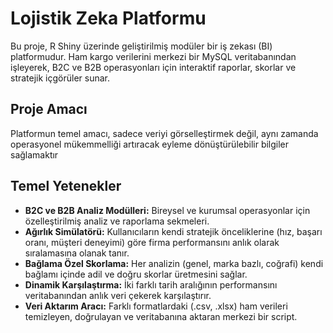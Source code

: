 # Lojistik Zeka Platformu

Bu proje, R Shiny üzerinde geliştirilmiş modüler bir iş zekası (BI) platformudur. Ham kargo verilerini merkezi bir MySQL veritabanından işleyerek, B2C ve B2B operasyonları için interaktif raporlar, skorlar ve stratejik içgörüler sunar.

## Proje Amacı

Platformun temel amacı, sadece veriyi görselleştirmek değil, aynı zamanda operasyonel mükemmelliği artıracak eyleme dönüştürülebilir bilgiler sağlamaktır

## Temel Yetenekler

*   **B2C ve B2B Analiz Modülleri:** Bireysel ve kurumsal operasyonlar için özelleştirilmiş analiz ve raporlama sekmeleri.
*   **Ağırlık Simülatörü:** Kullanıcıların kendi stratejik önceliklerine (hız, başarı oranı, müşteri deneyimi) göre firma performansını anlık olarak sıralamasına olanak tanır.
*   **Bağlama Özel Skorlama:** Her analizin (genel, marka bazlı, coğrafi) kendi bağlamı içinde adil ve doğru skorlar üretmesini sağlar.
*   **Dinamik Karşılaştırma:** İki farklı tarih aralığının performansını veritabanından anlık veri çekerek karşılaştırır.
*   **Veri Aktarım Aracı:** Farklı formatlardaki (.csv, .xlsx) ham verileri temizleyen, doğrulayan ve veritabanına aktaran merkezi bir script.